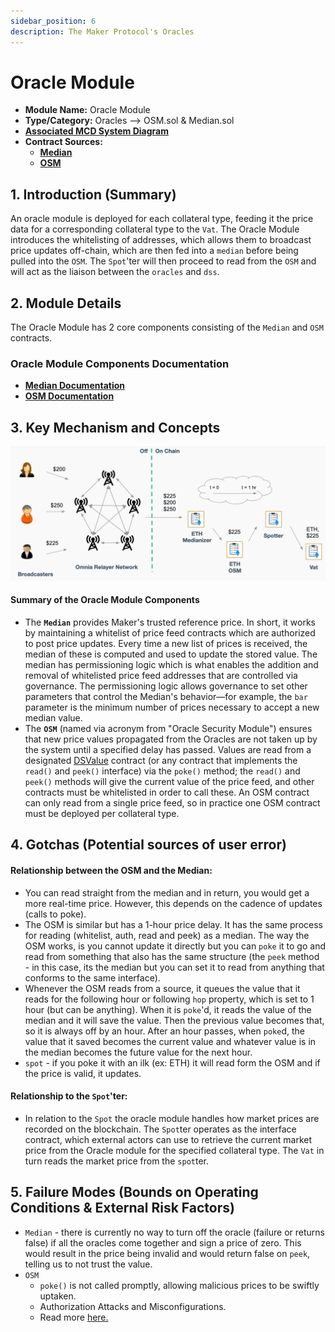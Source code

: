 ```yaml
---
sidebar_position: 6
description: The Maker Protocol's Oracles
---
```


# Oracle Module

* **Module Name:** Oracle Module
* **Type/Category:** Oracles —> OSM.sol & Median.sol
* [**Associated MCD System Diagram**](https://github.com/makerdao/dss/wiki)
* **Contract Sources:**
  * [**Median**](https://github.com/makerdao/median/blob/master/src/median.sol)
  * [**OSM**](https://github.com/makerdao/osm/blob/master/src/osm.sol)

## 1. Introduction (Summary)

An oracle module is deployed for each collateral type, feeding it the price data for a corresponding collateral type to the `Vat`. The Oracle Module introduces the whitelisting of addresses, which allows them to broadcast price updates off-chain, which are then fed into a `median` before being pulled into the `OSM`. The `Spot`'ter will then proceed to read from the `OSM` and will act as the liaison between the `oracles` and `dss`.

## 2. Module Details

The Oracle Module has 2 core components consisting of the `Median` and `OSM` contracts.

### Oracle Module Components Documentation

* [**Median Documentation**](https://docs.makerdao.com/smart-contract-modules/oracle-module/median-detailed-documentation)
* [**OSM Documentation**](https://docs.makerdao.com/smart-contract-modules/oracle-module/oracle-security-module-osm-detailed-documentation)

## 3. Key Mechanism and Concepts

![Interaction Diagram (Credit: MCD-101 Presentation, by Kenton Prescott)](../../.gitbook/assets/oracles2.png)

#### Summary of the Oracle **Module Components**

* The **`Median`** provides Maker's trusted reference price. In short, it works by maintaining a whitelist of price feed contracts which are authorized to post price updates. Every time a new list of prices is received, the median of these is computed and used to update the stored value. The median has permissioning logic which is what enables the addition and removal of whitelisted price feed addresses that are controlled via governance. The permissioning logic allows governance to set other parameters that control the Median's behavior—for example, the `bar` parameter is the minimum number of prices necessary to accept a new median value.
* The **`OSM`** (named via acronym from "Oracle Security Module") ensures that new price values propagated from the Oracles are not taken up by the system until a specified delay has passed. Values are read from a designated [DSValue](https://github.com/dapphub/ds-value) contract (or any contract that implements the `read()` and `peek()` interface) via the `poke()` method; the `read()` and `peek()` methods will give the current value of the price feed, and other contracts must be whitelisted in order to call these. An OSM contract can only read from a single price feed, so in practice one OSM contract must be deployed per collateral type.

## 4. Gotchas (Potential sources of user error)

#### **Relationship between the OSM and the Median:**

* You can read straight from the median and in return, you would get a more real-time price. However, this depends on the cadence of updates (calls to poke).
* The OSM is similar but has a 1-hour price delay. It has the same process for reading (whitelist, auth, read and peek) as a median. The way the OSM works, is you cannot update it directly but you can `poke` it to go and read from something that also has the same structure (the `peek` method - in this case, its the median but you can set it to read from anything that conforms to the same interface).
* Whenever the OSM reads from a source, it queues the value that it reads for the following hour or following `hop` property, which is set to 1 hour (but can be anything). When it is `poke`'d, it reads the value of the median and it will save the value. Then the previous value becomes that, so it is always off by an hour. After an hour passes, when `poke`d, the value that it saved becomes the current value and whatever value is in the median becomes the future value for the next hour.
* `spot` - if you poke it with an ilk (ex: ETH) it will read form the OSM and if the price is valid, it updates.

#### Relationship to the `Spot`'ter:

* In relation to the `Spot` the oracle module handles how market prices are recorded on the blockchain. The `Spot`ter operates as the interface contract, which external actors can use to retrieve the current market price from the Oracle module for the specified collateral type. The `Vat` in turn reads the market price from the `spot`ter.

## 5. Failure Modes (Bounds on Operating Conditions & External Risk Factors)

* `Median` - there is currently no way to turn off the oracle (failure or returns false) if all the oracles come together and sign a price of zero. This would result in the price being invalid and would return false on `peek`, telling us to not trust the value.
* `OSM`
  * `poke()` is not called promptly, allowing malicious prices to be swiftly uptaken.
  * Authorization Attacks and Misconfigurations.
  * Read more [here.](https://docs.makerdao.com/smart-contract-modules/oracle-module/oracle-security-module-osm-detailed-documentation#5-failure-modes-bounds-on-operating-conditions-and-external-risk-factors)
